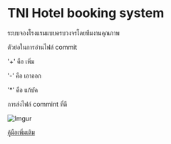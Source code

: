 # TNI Hotel booking system
ระบบจองโรงแรมแบบครบวงจรโดยทีมงานคุณภาพ

ตัวย่อในการอ่านไฟล์ commit

'+' คือ เพิ่ม

'-' คือ เอาออก

'*' คือ แก้บัค

การส่งไฟล์ commint ที่ดี

![Imgur](https://i.imgur.com/4R7SyYv.png)

[คู้มือเพิ่มเติม](https://docs.google.com/document/d/1w1tp3k2J3PQOZZdyXZgLaQMrVKxS7L5ePZoYjKVyZBI/edit?usp=sharing)
